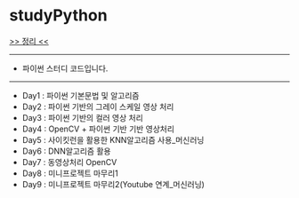 # studyPython
[>> 정리 <<](https://velog.io/@psh4204/series/Python)

---
* 파이썬 스터디 코드입니다.
---
* Day1 : 파이썬 기본문법 및 알고리즘 
* Day2 : 파이썬 기반의 그레이 스케일 영상 처리
* Day3 : 파이썬 기반의 컬러 영상 처리
* Day4 : OpenCV + 파이썬 기반 기반 영상처리
* Day5 : 사이킷런을 활용한 KNN알고리즘 사용_머신러닝
* Day6 : DNN알고리즘 활용
* Day7 : 동영상처리 OpenCV
* Day8 : 미니프로젝트 마무리1
* Day9 : 미니프로젝트 마무리2(Youtube 연계_머신러닝)
